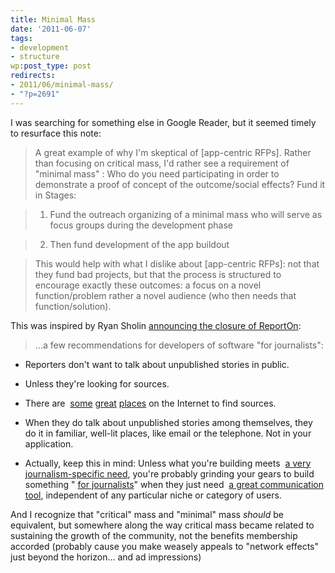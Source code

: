 ```yaml
---
title: Minimal Mass
date: '2011-06-07'
tags:
- development
- structure
wp:post_type: post
redirects:
- 2011/06/minimal-mass/
- "?p=2691"
---
```


I was searching for something else in Google Reader, but it seemed timely to resurface this note:

> A great example of why I'm skeptical of [app-centric RFPs]. Rather than focusing on critical mass, I'd rather see a requirement of "minimal mass" : Who do you need participating in order to demonstrate a proof of concept of the outcome/social effects? Fund it in Stages:

>

> 1. Fund the outreach organizing of a minimal mass who will serve as focus groups during the development phase

>

> 2. Then fund development of the app buildout

>

> This would help with what I dislike about [app-centric RFPs]: not that they fund bad projects, but that the process is structured to encourage exactly these outcomes: a focus on a novel function/problem rather a novel audience (who then needs that function/solution).

This was inspired by Ryan Sholin [announcing the closure of ReportOn](http://www.pbs.org/idealab/2010/12/lessons-learned-from-reportingon363.html):

> ...a few recommendations for developers of software "for journalists":

>

>

- Reporters don't want to talk about unpublished stories in public.

>

- Unless they're looking for sources.

>

- There are  [some](http://twitter.com/) [great](http://facebook.com/) [places](http://helpareporter.com/) on the Internet to find sources.

>

- When they do talk about unpublished stories among themselves, they do it in familiar, well-lit places, like email or the telephone. Not in your application.

>

- Actually, keep this in mind: Unless what you're building meets  [a very journalism-specific need](http://www.documentcloud.org/home), you're probably grinding your gears to build something " [for journalists](http://blog.journotwit.com/journotwit-has-closed)" when they just need  [a great communication tool](http://tweetdeck.com/), independent of any particular niche or category of users.

>

>

And I recognize that "critical" mass and "minimal" mass _should_ be equivalent, but somewhere along the way critical mass became related to sustaining the growth of the community, not the benefits membership accorded (probably cause you make weasely appeals to "network effects" just beyond the horizon... and ad impressions)
